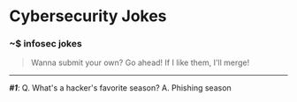 # Cybersecurity Jokes
### ~$ infosec jokes
> Wanna submit your own? Go ahead! If I like them, I'll merge!
---
***#1***:
Q. What's a hacker's favorite season?
A. Phishing season

